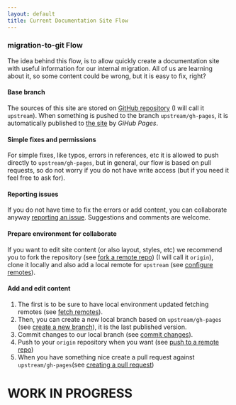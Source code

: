 ```yaml
---
layout: default
title: Current Documentation Site Flow
---
```


### migration-to-git Flow

The idea behind this flow, is to allow quickly create a documentation site with useful information for our internal migration. All of us are learning about it, so some content could be wrong, but it is easy to fix, right?

#### Base branch

The sources of this site are stored on [GitHub repository](https://github.com/MakingSense/migration-to-git) (I will call it `upstream`). When something is pushed to the branch `upstream/gh-pages`, it is automatically published to [the site](http://makingsense.github.io/migration-to-git) by _GiHub Pages_.

#### Simple fixes and permissions

For simple fixes, like typos, errors in references, etc it is allowed to push directly to `upstream/gh-pages`, but in general, our flow is based on pull requests, so do not worry if you do not have write access (but if you need it feel free to ask for).

#### Reporting issues

If you do not have time to fix the errors or add content, you can collaborate anyway [reporting an issue](https://github.com/MakingSense/migration-to-git/issues). Suggestions and comments are welcome.

#### Prepare environment for collaborate

If you want to edit site content (or also layout, styles, etc) we recommend you to fork the repository (see [fork a remote repo]) (I will call it `origin`),  clone it locally and also add a local remote for `upstream` (see [configure remotes]).

#### Add and edit content

1. The first is to be sure to have local environment updated fetching remotes (see [fetch remotes]).
2. Then, you can create a new local branch based on `upstream/gh-pages` (see [create a new branch]), it is the last published version.
3. Commit changes to our local branch (see [commit changes]).
4. Push to your `origin` repository when you want (see [push to a remote repo])
5. When you have something nice create a pull request against `upstream/gh-pages`(see [creating a pull request])

# WORK IN PROGRESS

[clone a remote repo]: /migration-to-git/3-working-with-git/clone-remote-repo.html
[fork a remote repo]: /migration-to-git/3-working-with-git/fork-a-repo.html
[configure remotes]: /migration-to-git/3-working-with-git/configure-remotes.html
[fetch remotes]: /migration-to-git/3-working-with-git/fetch-remotes.html
[create a new branch]: /migration-to-git/3-working-with-git/create-a-new-branch.html
[commit changes]: /migration-to-git/3-working-with-git/commit-changes.html
[push to a remote repo]: /migration-to-git/3-working-with-git/push-to-a-remote-repo.html
[creating a pull request]: /migration-to-git/3-working-with-git/creating-a-pull-request.html